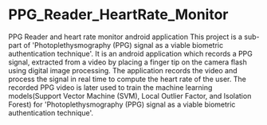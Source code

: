 # PPG_Reader_HeartRate_Monitor
PPG Reader and heart rate monitor android application
This project is a sub-part of 'Photoplethysmography (PPG) signal as a viable biometric authentication technique'.
It is an android application which records a PPG signal, extracted from a video by placing a finger tip on the camera flash using digital image processing.
The application records the video and process the signal in real time to compute the heart rate of the user.
The recorded PPG video is later used to train the machine learning models(Support Vector Machine (SVM), Local Outlier Factor, and Isolation Forest)
for 'Photoplethysmography (PPG) signal as a viable biometric authentication technique'.
